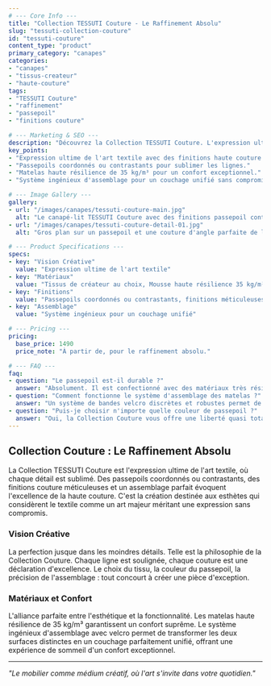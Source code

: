 ```yaml
---
# --- Core Info ---
title: "Collection TESSUTI Couture - Le Raffinement Absolu"
slug: "tessuti-collection-couture"
id: "tessuti-couture"
content_type: "product"
primary_category: "canapes"
categories:
- "canapes"
- "tissus-createur"
- "haute-couture"
tags:
- "TESSUTI Couture"
- "raffinement"
- "passepoil"
- "finitions couture"

# --- Marketing & SEO ---
description: "Découvrez la Collection TESSUTI Couture. L'expression ultime de l'art textile où chaque détail est sublimé, des passepoils coordonnés aux finitions méticuleuses."
key_points:
- "Expression ultime de l'art textile avec des finitions haute couture."
- "Passepoils coordonnés ou contrastants pour sublimer les lignes."
- "Matelas haute résilience de 35 kg/m³ pour un confort exceptionnel."
- "Système ingénieux d'assemblage pour un couchage unifié sans compromis."

# --- Image Gallery ---
gallery:
- url: "/images/canapes/tessuti-couture-main.jpg"
  alt: "Le canapé-lit TESSUTI Couture avec des finitions passepoil contrastantes."
- url: "/images/canapes/tessuti-couture-detail-01.jpg"
  alt: "Gros plan sur un passepoil et une couture d'angle parfaite de la collection Couture."

# --- Product Specifications ---
specs:
- key: "Vision Créative"
  value: "Expression ultime de l'art textile"
- key: "Matériaux"
  value: "Tissus de créateur au choix, Mousse haute résilience 35 kg/m³"
- key: "Finitions"
  value: "Passepoils coordonnés ou contrastants, finitions méticuleuses"
- key: "Assemblage"
  value: "Système ingénieux pour un couchage unifié"

# --- Pricing ---
pricing:
  base_price: 1490
  price_note: "À partir de, pour le raffinement absolu."

# --- FAQ ---
faq:
- question: "Le passepoil est-il durable ?"
  answer: "Absolument. Il est confectionné avec des matériaux très résistants et assemblé avec des techniques de couture renforcées pour résister à un usage quotidien tout en conservant son élégance."
- question: "Comment fonctionne le système d'assemblage des matelas ?"
  answer: "Un système de bandes velcro discrètes et robustes permet de solidariser les deux matelas en configuration lit double, éliminant tout espace entre eux et assurant une surface de couchage parfaitement homogène."
- question: "Puis-je choisir n'importe quelle couleur de passepoil ?"
  answer: "Oui, la Collection Couture vous offre une liberté quasi totale. Vous pouvez choisir un passepoil ton sur ton pour un raffinement discret, ou une couleur contrastante pour une signature visuelle audacieuse."
---
```


## Collection Couture : Le Raffinement Absolu

La Collection TESSUTI Couture est l'expression ultime de l'art textile, où chaque détail est sublimé. Des passepoils coordonnés ou contrastants, des finitions couture méticuleuses et un assemblage parfait évoquent l'excellence de la haute couture. C'est la création destinée aux esthètes qui considèrent le textile comme un art majeur méritant une expression sans compromis.

### Vision Créative

La perfection jusque dans les moindres détails. Telle est la philosophie de la Collection Couture. Chaque ligne est soulignée, chaque couture est une déclaration d'excellence. Le choix du tissu, la couleur du passepoil, la précision de l'assemblage : tout concourt à créer une pièce d'exception.

### Matériaux et Confort

L'alliance parfaite entre l'esthétique et la fonctionnalité. Les matelas haute résilience de 35 kg/m³ garantissent un confort suprême. Le système ingénieux d'assemblage avec velcro permet de transformer les deux surfaces distinctes en un couchage parfaitement unifié, offrant une expérience de sommeil d'un confort exceptionnel.

---
_"Le mobilier comme médium créatif, où l'art s'invite dans votre quotidien."_